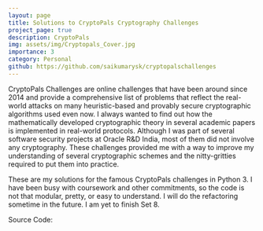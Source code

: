 ```yaml
---
layout: page
title: Solutions to CryptoPals Cryptography Challenges
project_page: true
description: CryptoPals
img: assets/img/Cryptopals_Cover.jpg
importance: 3
category: Personal
github: https://github.com/saikumarysk/cryptopalschallenges
---
```


CryptoPals Challenges are online challenges that have been around since 2014 and provide a comprehensive list of problems that reflect the real-world attacks on many heuristic-based and provably secure cryptographic algorithms used even now.
I always wanted to find out how the mathematically developed cryptographic theory in several academic papers is implemented in real-world protocols.
Although I was part of several software security projects at Oracle R&D India, most of them did not involve any cryptography.
These challenges provided me with a way to improve my understanding of several cryptographic schemes and the nitty-gritties required to put them into practice.

These are my solutions for the famous CryptoPals challenges in Python 3.
I have been busy with coursework and other commitments, so the code is not that modular, pretty, or easy to understand.
I will do the refactoring sometime in the future.
I am yet to finish Set 8.

<div class='social'>
<div class="contact-icons">
  Source Code: <a href="{{ page.github }}" title="GitHub"><i class="fab fa-github"></i></a>
</div>
</div>
